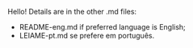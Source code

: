 Hello!
Details are in the other .md files:

- README-eng.md if preferred language is English;
- LEIAME-pt.md se prefere em português.
